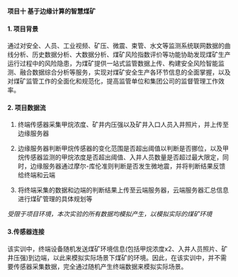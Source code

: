 **项目十 基于边缘计算的智慧煤矿**

#### 1. 项目背景

​		通过对安全、人员、工业视频、矿压、微震、束管、水文等监测系统联网数据的曲线分析、历史数据分析、大数据分析、煤矿风险指数评价等功能协助发现煤矿生产运行过程中的风险隐患，为煤矿提供一站式监管数据上传、构建安全风险智能监测、融合数据综合分析等服务，实现对煤矿安全生产各环节信息的全面掌握，以及对煤矿监管工作的全面化和规范化，提高监管单位和集团公司的监督管理工作效率。

#### 2. 项目数据流

1. 终端传感器采集甲烷浓度、矿井内压强以及矿井入口人员入井照片，并上传至边缘服务器

2.  边缘服务器判断甲烷传感器的变化范围是否超出阈值以判断是否挪位，以及甲烷传感器监测的甲烷浓度是否超出阈值、入井人员数量是否超过最大限定，同时，边缘服务器通过摩尔-库伦准则判断是否发生微地震，并将判断结果反馈给终端和云端

3. 将终端采集的数据和边端的判断结果上传至云端服务器，云端服务器汇总信息进行煤矿管理的具体规划等

​		*受限于项目环境，本次实验的所有数据均模拟产生，以模拟实际的煤矿环境*

#### 3.传感器连接

​		该实训中，终端设备随机发送煤矿环境信息(包括甲烷浓度x2、入井人员照片、矿井压强)到边端，以此来模拟实际场景下煤矿的环境。因此，在该实训中，并不需要传感器采集数据，完全通过随机产生终端数据来模拟实际场景。
